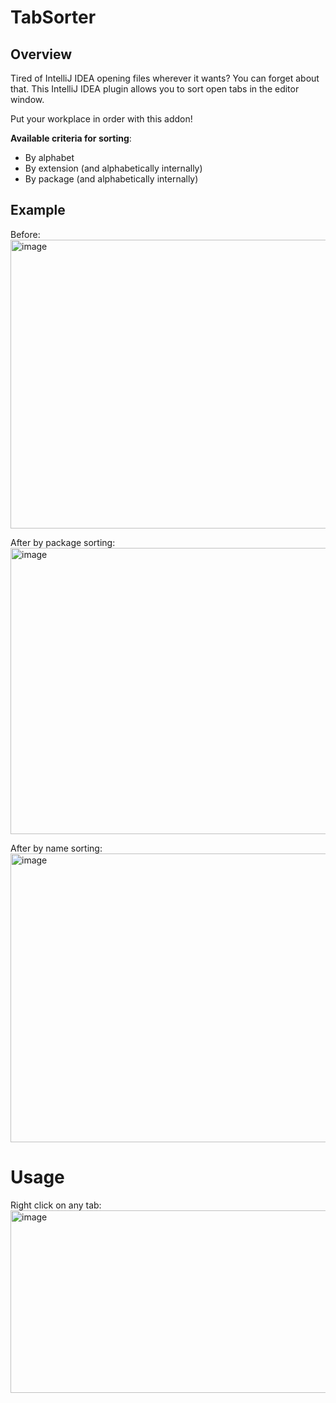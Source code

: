 # TabSorter
## Overview
Tired of IntelliJ IDEA opening files wherever it wants? You can forget about that.
This IntelliJ IDEA plugin allows you to sort open tabs in the editor window.

Put your workplace in order with this addon!

**Available criteria for sorting**:
- By alphabet
- By extension (and alphabetically internally)
- By package (and alphabetically internally)

## Example
Before:
<img width="1978" height="462" alt="image" src="https://github.com/user-attachments/assets/62081961-2eb0-43ee-9267-1b81fca442c3" />

After by package sorting:
<img width="1974" height="458" alt="image" src="https://github.com/user-attachments/assets/aed8310f-66bb-4a45-8555-2be4965594fb" />

After by name sorting:
<img width="1986" height="462" alt="image" src="https://github.com/user-attachments/assets/d7dc3840-de3c-41e6-8046-57896fecb37d" />

# Usage
Right click on any tab:
<img width="1966" height="292" alt="image" src="https://github.com/user-attachments/assets/8e863b8e-fab2-43b3-9c34-c03b8047e0c0" />

